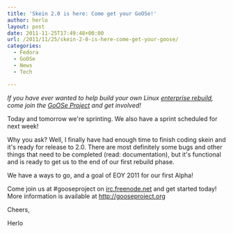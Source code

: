 ```yaml
---
title: 'Skein 2.0 is here: Come get your GoOSe!'
author: herlo
layout: post
date: 2011-11-25T17:49:48+00:00
url: /2011/11/25/skein-2-0-is-here-come-get-your-goose/
categories:
  - Fedora
  - GoOSe
  - News
  - Tech

---
```

<address>
  If you have ever wanted to help build your own Linux <a href="http://lmgtfy.com/?q=linux+enterprise+rebuild">enterprise rebuild</a>, come join the <a href="http://gooseproject.org">GoOSe Project</a> and get involved!
</address>

Today and tomorrow we're sprinting. We also have a sprint scheduled for next week!

Why you ask? Well, I finally have had enough time to finish coding skein and it's ready for release to 2.0. There are most definitely some bugs and other things that need to be completed (read: documentation), but it's functional and is ready to get us to the end of our first rebuild phase.

We have a ways to go, and a goal of EOY 2011 for our first Alpha!

Come join us at #gooseproject on [irc.freenode.net][1] and get started today! More information is available at <http://gooseproject.org>

Cheers,

Herlo

 [1]: http://webchat.freenode.net/
